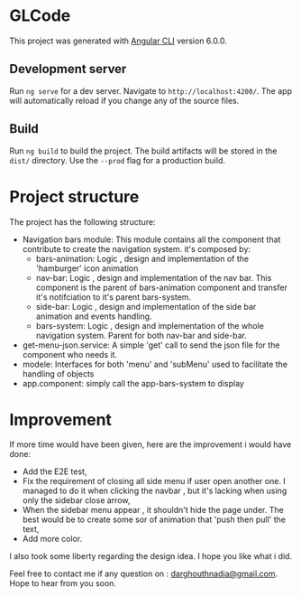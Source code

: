 # GLCode

This project was generated with [Angular CLI](https://github.com/angular/angular-cli) version 6.0.0.

## Development server

Run `ng serve` for a dev server. Navigate to `http://localhost:4200/`. The app will automatically reload if you change any of the source files.

## Build

Run `ng build` to build the project. The build artifacts will be stored in the `dist/` directory. Use the `--prod` flag for a production build.

# Project structure
The project has the following structure:
- Navigation bars module: This module contains all the component that contribute to create the navigation system. it's composed by: 
  * bars-animation: Logic , design and implementation of the 'hamburger' icon animation
  * nav-bar: Logic , design and implementation of the nav bar. This component is the parent of bars-animation component and transfer it's notifciation to it's parent bars-system.
  * side-bar: Logic , design and implementation of the side bar animation and events handling.
  * bars-system:  Logic , design and implementation of the whole navigation system. Parent for both nav-bar and side-bar.
- get-menu-json.service: A simple 'get' call to send the json file for the component who needs it.
- modele: Interfaces for both 'menu' and 'subMenu' used to facilitate the handling of objects
- app.component: simply call the app-bars-system to display

# Improvement
If more time would have been given,  here are the improvement i would have done:
- Add the E2E test,
- Fix the requirement of closing all side menu if user open another one. I managed to do it when clicking the navbar , but it's lacking when using only the sidebar close arrow,
- When the sidebar menu appear , it shouldn't hide the page under. The best would be to create some sor of animation that 'push then pull' the text,
- Add more color.

I also took some liberty regarding the design idea. I hope you like what i did.

Feel free to contact me if any question on : darghouthnadia@gmail.com. 
Hope to hear from you soon.


